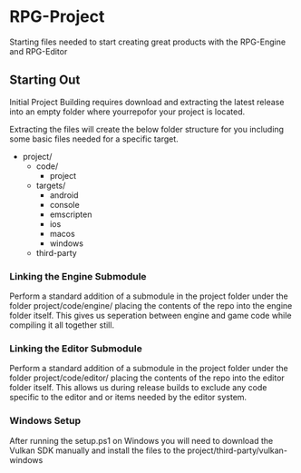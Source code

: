 # RPG-Project
Starting files needed to start creating great products with the RPG-Engine and RPG-Editor

## Starting Out
Initial Project Building requires download and extracting the latest release into an empty folder where yourrepofor your project is located.

Extracting the files will create the below folder structure for you including some basic files needed for a specific target.

- project/
  - code/
    - project
  - targets/
    - android
    - console
    - emscripten
    - ios
    - macos
    - windows
  - third-party
  
### Linking the Engine Submodule
Perform a standard addition of a submodule in the project folder under the folder project/code/engine/ placing the contents of the repo into the engine folder itself. This gives us seperation between engine and game code while compiling it all together still.

### Linking the Editor Submodule
Perform a standard addition of a submodule in the project folder under the folder project/code/editor/ placing the contents of the repo into the editor folder itself. This allows us during release builds to exclude any code specific to the editor and or items needed by the editor system.

### Windows Setup
After running the setup.ps1 on Windows you will need to download the Vulkan SDK manually and install the files to the project/third-party/vulkan-windows
